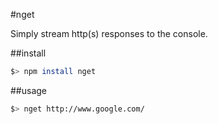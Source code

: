 #nget

Simply stream http(s) responses to the console.

##install

```bash
$> npm install nget
```

##usage

```bash
$> nget http://www.google.com/
```